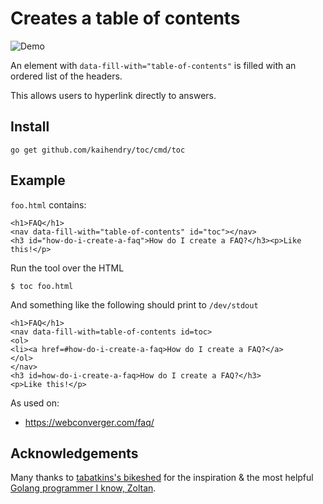 # Creates a table of contents

<img src=http://s.natalian.org/2016-06-05/toc.gif alt="Demo">

An element with `data-fill-with="table-of-contents"` is filled with an ordered list of the headers.

This allows users to hyperlink directly to answers.

## Install

	go get github.com/kaihendry/toc/cmd/toc

## Example

`foo.html` contains:

	<h1>FAQ</h1>
	<nav data-fill-with="table-of-contents" id="toc"></nav>
	<h3 id="how-do-i-create-a-faq">How do I create a FAQ?</h3><p>Like this!</p>

Run the tool over the HTML

	$ toc foo.html

And something like the following should print to `/dev/stdout`

	<h1>FAQ</h1>
	<nav data-fill-with=table-of-contents id=toc>
	<ol>
	<li><a href=#how-do-i-create-a-faq>How do I create a FAQ?</a>
	</ol>
	</nav>
	<h3 id=how-do-i-create-a-faq>How do I create a FAQ?</h3>
	<p>Like this!</p>

As used on:

* <https://webconverger.com/faq/>

## Acknowledgements

Many thanks to [tabatkins's bikeshed](https://github.com/tabatkins/bikeshed) for the inspiration & the most helpful [Golang programmer I know, Zoltan](https://github.com/zgiber).
